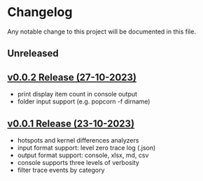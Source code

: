 # Changelog

Any notable change to this project will be documented in this file.

## Unreleased

## [v0.0.2 Release (27-10-2023)](https://github.com/efleming-intel/popcorn/tree/v0.0.2)

- print display item count in console output
- folder input support (e.g. popcorn -f dirname)

## [v0.0.1 Release (23-10-2023)](https://github.com/efleming-intel/popcorn/tree/v0.0.1)

- hotspots and kernel differences analyzers
- input format support: level zero trace log (.json)
- output format support: console, xlsx, md, csv
- console supports three levels of verbosity
- filter trace events by category
